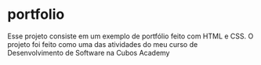 # portfolio
Esse projeto consiste em um exemplo de portfólio feito com HTML e CSS. O projeto foi feito como uma das atividades do meu curso de Desenvolvimento de Software na Cubos Academy
